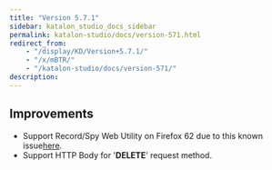 ```yaml
---
title: "Version 5.7.1" 
sidebar: katalon_studio_docs_sidebar
permalink: katalon-studio/docs/version-571.html 
redirect_from:
    - "/display/KD/Version+5.7.1/"
    - "/x/mBTR/"
    - "/katalon-studio/docs/version-571/"
description: 
---
```

Improvements
------------

*   Support Record/Spy Web Utility on Firefox 62 due to this known issue[here](https://github.com/mozilla/geckodriver/issues/1225).
*   Support HTTP Body for '**DELETE**' request method.